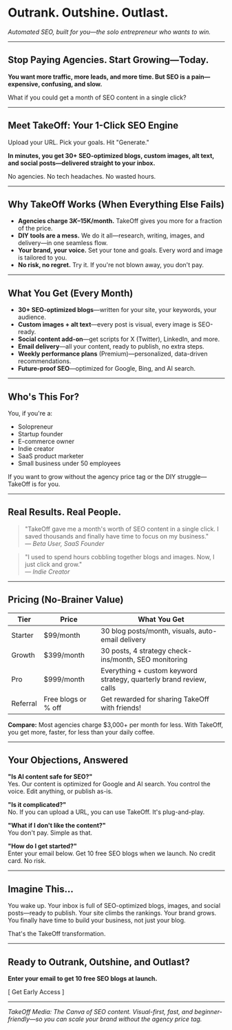 # Outrank. Outshine. Outlast.
*Automated SEO, built for you—the solo entrepreneur who wants to win.*

---

## Stop Paying Agencies. Start Growing—Today.

**You want more traffic, more leads, and more time. But SEO is a pain—expensive, confusing, and slow.**

What if you could get a month of SEO content in a single click?

---

## Meet TakeOff: Your 1-Click SEO Engine

Upload your URL. Pick your goals. Hit "Generate."

**In minutes, you get 30+ SEO-optimized blogs, custom images, alt text, and social posts—delivered straight to your inbox.**

No agencies. No tech headaches. No wasted hours.

---

## Why TakeOff Works (When Everything Else Fails)
- **Agencies charge $3K–$15K/month.** TakeOff gives you more for a fraction of the price.
- **DIY tools are a mess.** We do it all—research, writing, images, and delivery—in one seamless flow.
- **Your brand, your voice.** Set your tone and goals. Every word and image is tailored to you.
- **No risk, no regret.** Try it. If you're not blown away, you don't pay.

---

## What You Get (Every Month)
- **30+ SEO-optimized blogs**—written for your site, your keywords, your audience.
- **Custom images + alt text**—every post is visual, every image is SEO-ready.
- **Social content add-on**—get scripts for X (Twitter), LinkedIn, and more.
- **Email delivery**—all your content, ready to publish, no extra steps.
- **Weekly performance plans** (Premium)—personalized, data-driven recommendations.
- **Future-proof SEO**—optimized for Google, Bing, and AI search.

---

## Who's This For?
You, if you're a:
- Solopreneur
- Startup founder
- E-commerce owner
- Indie creator
- SaaS product marketer
- Small business under 50 employees

If you want to grow without the agency price tag or the DIY struggle—TakeOff is for you.

---

## Real Results. Real People.
> "TakeOff gave me a month's worth of SEO content in a single click. I saved thousands and finally have time to focus on my business."  
— *Beta User, SaaS Founder*

> "I used to spend hours cobbling together blogs and images. Now, I just click and grow."  
— *Indie Creator*

---

## Pricing (No-Brainer Value)
| Tier     | Price        | What You Get                                                      |
|----------|--------------|-------------------------------------------------------------------|
| Starter  | $99/month    | 30 blog posts/month, visuals, auto-email delivery                  |
| Growth   | $399/month   | 30 posts, 4 strategy check-ins/month, SEO monitoring               |
| Pro      | $999/month   | Everything + custom keyword strategy, quarterly brand review, calls |
| Referral | Free blogs or % off | Get rewarded for sharing TakeOff with friends!                |

**Compare:** Most agencies charge $3,000+ per month for less. With TakeOff, you get more, faster, for less than your daily coffee.

---

## Your Objections, Answered
**"Is AI content safe for SEO?"**  
Yes. Our content is optimized for Google and AI search. You control the voice. Edit anything, or publish as-is.

**"Is it complicated?"**  
No. If you can upload a URL, you can use TakeOff. It's plug-and-play.

**"What if I don't like the content?"**  
You don't pay. Simple as that.

**"How do I get started?"**  
Enter your email below. Get 10 free SEO blogs when we launch. No credit card. No risk.

---

## Imagine This…
You wake up. Your inbox is full of SEO-optimized blogs, images, and social posts—ready to publish. Your site climbs the rankings. Your brand grows. You finally have time to build your business, not just your blog.

That's the TakeOff transformation.

---

## Ready to Outrank, Outshine, and Outlast?

**Enter your email to get 10 free SEO blogs at launch.**

[ Get Early Access ]

---

*TakeOff Media: The Canva of SEO content. Visual-first, fast, and beginner-friendly—so you can scale your brand without the agency price tag.*
